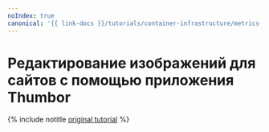 ```yaml
---
noIndex: true
canonical: '{{ link-docs }}/tutorials/container-infrastructure/metrics-provider'
---
```


# Редактирование изображений для сайтов с помощью приложения Thumbor

{% include notitle [original tutorial](../../_tutorials/containers/thumbor.md) %}
